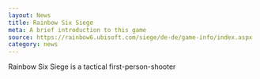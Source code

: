 ```yaml
---
layout: News
title: Rainbow Six Siege
meta: A brief introduction to this game
source: https://rainbow6.ubisoft.com/siege/de-de/game-info/index.aspx
category: news
---
```


Rainbow Six Siege is a tactical first-person-shooter
